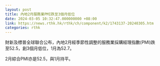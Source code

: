 ```yaml
---
layout: post
title: 內地2月服務業PMI跌至3個月低位
date: 2024-03-05 10:32:47.000000000 +08:00
link: https://news.rthk.hk/rthk/ch/component/k2/1743137-20240305.htm
categories: rthk
---
```


財新及標普全球聯合公布，內地2月經季節性調整的服務業採購經理指數(PMI)跌至52.5，創3個月低位，1月為52.7。

2月綜合PMI亦是52.5，與1月持平。
